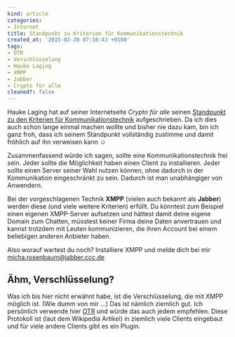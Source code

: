 ```yaml
---
kind: article
categories:
- Internet
title: Standpunkt zu Kriterien für Kommunikationstechnik
created_at: '2015-02-20 07:16:43 +0100'
tags:
- OTR
- Verschlüsselung
- Hauke Laging
- XMPP
- Jabber
- Crypto für alle
cleaned?: false
---
```


Hauke Laging hat auf seiner Internetseite *Crypto für alle* seinen
[Standpunkt zu den Kriterien für
Kommunikationstechnik](http://www.crypto-fuer-alle.de/standpunkte/kriterien-fuer-kommunikationstechnik/)
auf­geschrieben. Da ich dies auch schon lange einmal machen wollte und
bisher nie dazu kam, bin ich ganz froh, dass ich seinem Standpunkt
vollständig zustimme und damit fröhlich auf ihn verweisen kann ☺

Zusammenfassend würde ich sagen, sollte eine Kommunikations­technik frei
sein. Jeder sollte die Möglichkeit haben einen Client zu installieren.
Jeder sollte einen Server seiner Wahl nutzen können, ohne dadurch in der
Kommunikation eingeschränkt zu sein. Dadurch ist man unabhängiger von
Anwendern.

Bei der vorgeschlagenen Technik **XMPP** (vielen auch bekannt als
**Jabber**) werden diese (und viele weitere Kriterien) erfüllt. Du
könntest zum Beispiel einen eigenen XMPP-Server aufsetzen und hättest
damit deine eigene Domain zum Chatten, müsstest keiner Firma deine Daten
anvertrauen und kannst trotzdem mit Leuten kommunizieren, die ihren
Account bei einem beliebigen anderen Anbieter haben.

Also worauf wartest du noch? Installiere XMPP und melde dich bei mir
micha.rosenbaum@jabber.ccc.de

Ähm, Verschlüsselung?
---------------------

Was ich bis hier nicht erwähnt habe, ist die Verschlüsselung, die mit
XMPP möglich ist. (Wie dumm von mir …) Das ist nämlich ziemlich gut. Ich
persönlich verwende hier
[OTR](https://de.wikipedia.org/wiki/Off-the-Record_Messaging) und würde
das auch jedem empfehlen. Diese Protokoll ist (laut dem Wikipedia
Artikel) in ziemlich viele Clients eingebaut und für viele andere
Clients gibt es ein Plugin.
